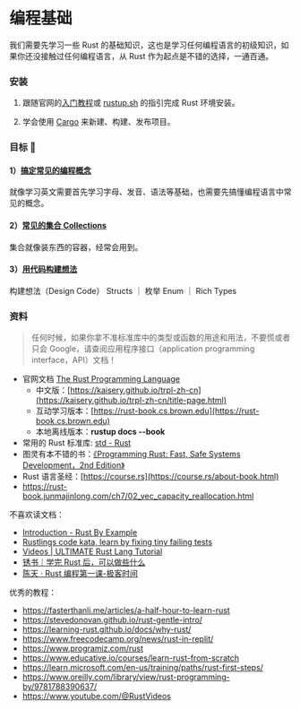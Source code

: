 # 编程基础

我们需要先学习一些 Rust 的基础知识，这也是学习任何编程语言的初级知识，如果你还没接触过任何编程语言，从 Rust 作为起点是不错的选择，一通百通。

### 安装

1. 跟随官网的[入门教程](https://www.rust-lang.org/zh-CN/learn/get-started)或 [rustup.sh](https://rustup.rs/) 的指引完成 Rust 环境安装。

2. 学会使用 [Cargo](https://doc.rust-lang.org/cargo/getting-started/first-steps.html) 来新建、构建、发布项目。

### 目标 🎯

#### 1）[搞定**常见的编程概念**](./common_programming_concepts.md)

就像学习英文需要首先学习字母、发音、语法等基础，也需要先搞懂编程语言中常见的概念。

#### 2）[常见的**集合 Collections**](./common_collection.md)

集合就像装东西的容器，经常会用到。

#### 3）[用代码构建想法](./design_code.md)

构建想法（Design Code） Structs ｜ 枚举 Enum ｜ Rich Types 


### 资料

> 任何时候，如果你拿不准标准库中的类型或函数的用途和用法，不要慌或者只会 Google，请查阅应用程序接口（application programming interface，API）文档！

- 官网文档 [The Rust Programming Language](https://doc.rust-lang.org/stable/book/title-page.html)
    - 中文版：[https://kaisery.github.io/trpl-zh-cn](https://kaisery.github.io/trpl-zh-cn/title-page.html)
    - 互动学习版本：[https://rust-book.cs.brown.edu](https://rust-book.cs.brown.edu)
    - 本地离线版本：**rustup docs --book**
- 常用的 Rust 标准库: [std - Rust](https://doc.rust-lang.org/std/) 
- 图灵有本不错的书：[《Programming Rust: Fast, Safe Systems Development，2nd Edition》](https://www.oreilly.com/library/view/programming-rust-2nd/9781492052586/)
- Rust 语言圣经：[https://course.rs](https://course.rs/about-book.html)
- https://rust-book.junmajinlong.com/ch7/02_vec_capacity_reallocation.html

不喜欢读文档：

- [Introduction - Rust By Example](https://doc.rust-lang.org/rust-by-example/)
- [Rustlings code kata, learn by fixing tiny failing tests](https://github.com/rust-lang/rustlings)
- [Videos | ULTIMATE Rust Lang Tutorial](https://www.youtube.com/watch?v=784JWR4oxOI)
- [锈书｜学完 Rust 后，可以做些什么](https://rusty.course.rs/)
- [陈天 · Rust 编程第一课-极客时间](https://time.geekbang.org/column/intro/100085301)

优秀的教程：

- https://fasterthanli.me/articles/a-half-hour-to-learn-rust
- https://stevedonovan.github.io/rust-gentle-intro/
- https://learning-rust.github.io/docs/why-rust/
- https://www.freecodecamp.org/news/rust-in-replit/
- https://www.programiz.com/rust
- https://www.educative.io/courses/learn-rust-from-scratch
- https://learn.microsoft.com/en-us/training/paths/rust-first-steps/
- https://www.oreilly.com/library/view/rust-programming-by/9781788390637/
- https://www.youtube.com/@RustVideos
